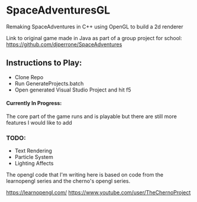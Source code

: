 # SpaceAdventuresGL
Remaking SpaceAdventures in C++ using OpenGL to build a 2d renderer

Link to original game made in Java as part of a group project for school: https://github.com/djperrone/SpaceAdventures

## Instructions to Play:
- Clone Repo
- Run GenerateProjects.batch
- Open generated Visual Studio Project and hit f5

#### Currently In Progress:<br>
The core part of the game runs and is playable but there are still more features I would like to add <br>
### TODO:
- Text Rendering
- Particle System
- Lighting Affects




The opengl code that I'm writing here is based on code from the learnopengl series and the cherno's opengl series.

https://learnopengl.com/
https://www.youtube.com/user/TheChernoProject
